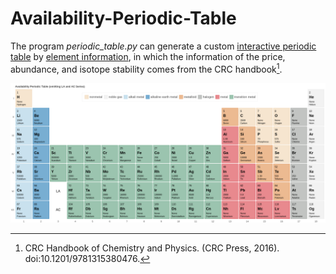 # Availability-Periodic-Table

The program _periodic_table.py_ can generate a custom [interactive periodic table](periodic_table.html) by [element information](Element_information.csv), in which the information of the price, abundance, and isotope stability comes from the CRC handbook[^1].

![Availability periodic table](https://github.com/peikai/Availability-Periodic-Table/blob/main/Availability_periodic_table.png)

[^1]: CRC Handbook of Chemistry and Physics. (CRC Press, 2016). doi:10.1201/9781315380476.
